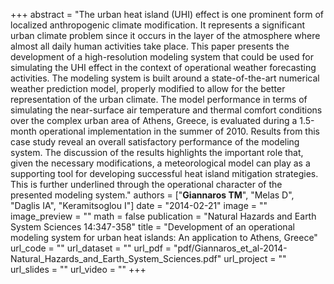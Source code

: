 +++
abstract = "The urban heat island (UHI) effect is one prominent form of localized anthropogenic climate modification. It represents a significant urban climate problem since it occurs in the layer of the atmosphere where almost all daily human activities take place. This paper presents the development of a high-resolution modeling system that could be used for simulating the UHI effect in the context of operational weather forecasting activities. The modeling system is built around a state-of-the-art numerical weather prediction model, properly modified to allow for the better representation of the urban climate. The model performance in terms of simulating the near-surface air temperature and thermal comfort conditions over the complex urban area of Athens, Greece, is evaluated during a 1.5-month operational implementation in the summer of 2010. Results from this case study reveal an overall satisfactory performance of the modeling system. The discussion of the results highlights the important role that, given the necessary modifications, a meteorological model can play as a supporting tool for developing successful heat island mitigation strategies. This is further underlined through the operational character of the presented modeling system."
authors = ["**Giannaros TM**", "Melas D", "Daglis IA", "Keramitsoglou I"]
date = "2014-02-21"
image = ""
image_preview = ""
math = false
publication = "Natural Hazards and Earth System Sciences 14:347-358"
title = "Development of an operational modeling system for urban heat islands: An application to Athens, Greece"
url_code = ""
url_dataset = ""
url_pdf = "pdf/Giannaros_et_al-2014-Natural_Hazards_and_Earth_System_Sciences.pdf"
url_project = ""
url_slides = ""
url_video = ""
+++
